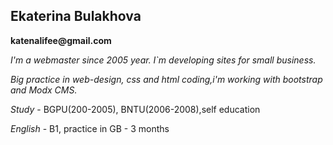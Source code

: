 ## Ekaterina Bulakhova

__katenalifee@gmail.com__

_I'm a webmaster since 2005 year. I`m developing sites for small business._  

_Big practice in web-design, css and html coding,i'm working with bootstrap and Modx CMS._
      
*Study* - BGPU(200-2005), BNTU(2006-2008),self education

*English* - B1, practice in GB - 3 months

